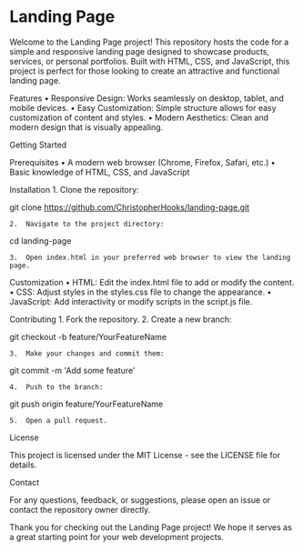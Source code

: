 # Landing Page

Welcome to the Landing Page project! This repository hosts the code for a simple and responsive landing page designed to showcase products, services, or personal portfolios. Built with HTML, CSS, and JavaScript, this project is perfect for those looking to create an attractive and functional landing page.

Features
	•	Responsive Design: Works seamlessly on desktop, tablet, and mobile devices.
	•	Easy Customization: Simple structure allows for easy customization of content and styles.
	•	Modern Aesthetics: Clean and modern design that is visually appealing.

Getting Started

Prerequisites
	•	A modern web browser (Chrome, Firefox, Safari, etc.)
	•	Basic knowledge of HTML, CSS, and JavaScript

Installation
	1.	Clone the repository:

git clone https://github.com/ChristopherHooks/landing-page.git


	2.	Navigate to the project directory:

cd landing-page


	3.	Open index.html in your preferred web browser to view the landing page.

Customization
	•	HTML: Edit the index.html file to add or modify the content.
	•	CSS: Adjust styles in the styles.css file to change the appearance.
	•	JavaScript: Add interactivity or modify scripts in the script.js file.

Contributing
	1.	Fork the repository.
	2.	Create a new branch:

git checkout -b feature/YourFeatureName


	3.	Make your changes and commit them:

git commit -m 'Add some feature'


	4.	Push to the branch:

git push origin feature/YourFeatureName


	5.	Open a pull request.

License

This project is licensed under the MIT License - see the LICENSE file for details.

Contact

For any questions, feedback, or suggestions, please open an issue or contact the repository owner directly.

Thank you for checking out the Landing Page project! We hope it serves as a great starting point for your web development projects.
